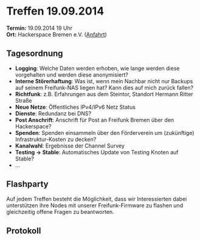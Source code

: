 # Treffen 19.09.2014

**Termin:** 19.09.2014 19 Uhr
<br>
**Ort:** Hackerspace Bremen e.V. ([Anfahrt](https://www.hackerspace-bremen.de/anfahrt/))

## Tagesordnung
* **Logging**: Welche Daten werden erhoben, wie lange werden diese vorgehalten und werden diese anonymisiert?
* **Interne Störerhaftung**: Was ist, wenn mein Nachbar nicht nur Backups auf seinem Freifunk-NAS liegen hat? Kann dies auf mich zurück fallen?
* **Richtfunk**: z.B. Erfahrungen aus dem Steintor, Standort Hermann Ritter Straße
* **Neue Netze**: Öffentliches IPv4/IPv6 Netz Status
* **Dienste**: Redundanz bei DNS?
* **Post Anschrift**: Anschrift für Post an Freifunk Bremen über den Hackerspace?
* **Spenden**: Spenden einsammeln über den Förderverein um (zukünftige) Infrastruktur-Kosten zu decken?
* **Kanalwahl**: Ergebnisse der Channel Survey
* **Testing -> Stable**: Automatisches Update von Testing Knoten auf Stable?
* ...

## Flashparty 
Auf jedem Treffen besteht die Möglichkeit, dass wir Interessierten dabei unterstützen ihre Nodes mit unserer Freifunk-Firmware zu flashen und gleichzeitig offene Fragen zu beantworten.

## Protokoll

